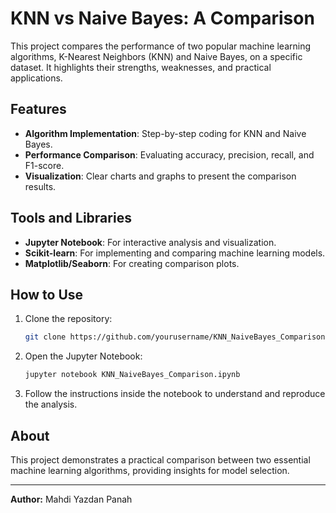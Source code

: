 # KNN vs Naive Bayes: A Comparison

This project compares the performance of two popular machine learning algorithms, K-Nearest Neighbors (KNN) and Naive Bayes, on a specific dataset. It highlights their strengths, weaknesses, and practical applications.

## Features
- **Algorithm Implementation**: Step-by-step coding for KNN and Naive Bayes.  
- **Performance Comparison**: Evaluating accuracy, precision, recall, and F1-score.  
- **Visualization**: Clear charts and graphs to present the comparison results.  

## Tools and Libraries
- **Jupyter Notebook**: For interactive analysis and visualization.  
- **Scikit-learn**: For implementing and comparing machine learning models.  
- **Matplotlib/Seaborn**: For creating comparison plots.  

## How to Use
1. Clone the repository:  
   ```bash
   git clone https://github.com/yourusername/KNN_NaiveBayes_Comparison.git
   ```  
2. Open the Jupyter Notebook:  
   ```bash
   jupyter notebook KNN_NaiveBayes_Comparison.ipynb
   ```  
3. Follow the instructions inside the notebook to understand and reproduce the analysis.  

## About
This project demonstrates a practical comparison between two essential machine learning algorithms, providing insights for model selection.  

---

**Author:** Mahdi Yazdan Panah  


